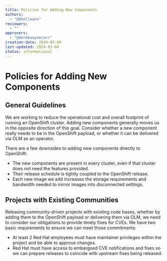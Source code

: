 ```yaml
---
title: Policies for Adding New Components
authors:
  - "@dhellmann"
reviewers:
  - ""
approvers:
  - "@derekwaynecarr"
creation-date: 2024-03-04
last-updated: 2024-03-04
status: informational
---
```


# Policies for Adding New Components

## General Guidelines

We are working to reduce the operational cost and overall footprint of
running an OpenShift cluster. Adding new components generally moves us
in the opposite direction of this goal. Consider whether a new
component really needs to be in the OpenShift payload, or whether it
can be delivered via OLM as an operator.

There are a few downsides to adding new components directly to
OpenShift:

* The new components are present in every cluster, even if that
  cluster does not need the features provided.
* Their release schedule is tightly coupled to the OpenShift release.
* Each new image we add increases the storage requirements and
  bandwidth needed to mirror images into disconnected settings.

## Projects with Existing Communities

Releasing community-driven projects with existing code bases, whether
by adding them to the OpenShift payload or delivering them via OLM, we
need to consider our obligations to provide timely fixes for CVEs. We
have two basic requirements to ensure we can meet those commitments:

* At least 2 Red Hat employees must have maintainer privileges within
  the project and be able to approve changes.
* Red Hat must have access to embargoed CVE notifications and fixes so
  we can prepare releases to coincide with upstream fixes being
  released.
